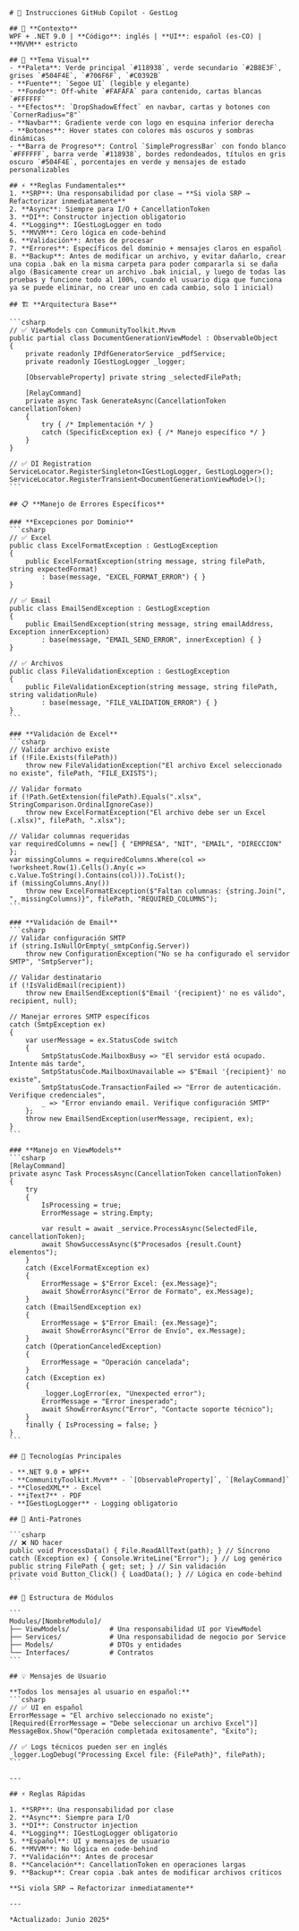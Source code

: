 ````instructions
# 🚀 Instrucciones GitHub Copilot - GestLog

## 🎯 **Contexto**
WPF + .NET 9.0 | **Código**: inglés | **UI**: español (es-CO) | **MVVM** estricto

## 🎨 **Tema Visual**
- **Paleta**: Verde principal `#118938`, verde secundario `#2B8E3F`, grises `#504F4E`, `#706F6F`, `#C0392B`
- **Fuente**: `Segoe UI` (legible y elegante)
- **Fondo**: Off-white `#FAFAFA` para contenido, cartas blancas `#FFFFFF`
- **Efectos**: `DropShadowEffect` en navbar, cartas y botones con `CornerRadius="8"`
- **Navbar**: Gradiente verde con logo en esquina inferior derecha
- **Botones**: Hover states con colores más oscuros y sombras dinámicas
- **Barra de Progreso**: Control `SimpleProgressBar` con fondo blanco `#FFFFFF`, barra verde `#118938`, bordes redondeados, títulos en gris oscuro `#504F4E`, porcentajes en verde y mensajes de estado personalizables

## ⚡ **Reglas Fundamentales**
1. **SRP**: Una responsabilidad por clase → **Si viola SRP → Refactorizar inmediatamente**
2. **Async**: Siempre para I/O + CancellationToken
3. **DI**: Constructor injection obligatorio
4. **Logging**: IGestLogLogger en todo
5. **MVVM**: Cero lógica en code-behind
6. **Validación**: Antes de procesar
7. **Errores**: Específicos del dominio + mensajes claros en español
8. **Backup**: Antes de modificar un archivo, y evitar dañarlo, crear una copia .bak en la misma carpeta para poder compararla si se daña algo (Basicamente crear un archivo .bak inicial, y luego de todas las pruebas y funcione todo al 100%, cuando el usuario diga que funciona ya se puede eliminar, no crear uno en cada cambio, solo 1 inicial)

## 🏗️ **Arquitectura Base**

```csharp
// ✅ ViewModels con CommunityToolkit.Mvvm
public partial class DocumentGenerationViewModel : ObservableObject
{
    private readonly IPdfGeneratorService _pdfService;
    private readonly IGestLogLogger _logger;
    
    [ObservableProperty] private string _selectedFilePath;
    
    [RelayCommand]
    private async Task GenerateAsync(CancellationToken cancellationToken)
    {
        try { /* Implementación */ }
        catch (SpecificException ex) { /* Manejo específico */ }
    }
}

// ✅ DI Registration
ServiceLocator.RegisterSingleton<IGestLogLogger, GestLogLogger>();
ServiceLocator.RegisterTransient<DocumentGenerationViewModel>();
```

## 📋 **Manejo de Errores Específicos**

### **Excepciones por Dominio**
```csharp
// ✅ Excel
public class ExcelFormatException : GestLogException
{
    public ExcelFormatException(string message, string filePath, string expectedFormat) 
        : base(message, "EXCEL_FORMAT_ERROR") { }
}

// ✅ Email
public class EmailSendException : GestLogException
{
    public EmailSendException(string message, string emailAddress, Exception innerException) 
        : base(message, "EMAIL_SEND_ERROR", innerException) { }
}

// ✅ Archivos
public class FileValidationException : GestLogException
{
    public FileValidationException(string message, string filePath, string validationRule) 
        : base(message, "FILE_VALIDATION_ERROR") { }
}
```

### **Validación de Excel**
```csharp
// Validar archivo existe
if (!File.Exists(filePath))
    throw new FileValidationException("El archivo Excel seleccionado no existe", filePath, "FILE_EXISTS");

// Validar formato
if (!Path.GetExtension(filePath).Equals(".xlsx", StringComparison.OrdinalIgnoreCase))
    throw new ExcelFormatException("El archivo debe ser un Excel (.xlsx)", filePath, ".xlsx");

// Validar columnas requeridas
var requiredColumns = new[] { "EMPRESA", "NIT", "EMAIL", "DIRECCION" };
var missingColumns = requiredColumns.Where(col => !worksheet.Row(1).Cells().Any(c => c.Value.ToString().Contains(col))).ToList();
if (missingColumns.Any())
    throw new ExcelFormatException($"Faltan columnas: {string.Join(", ", missingColumns)}", filePath, "REQUIRED_COLUMNS");
```

### **Validación de Email**
```csharp
// Validar configuración SMTP
if (string.IsNullOrEmpty(_smtpConfig.Server))
    throw new ConfigurationException("No se ha configurado el servidor SMTP", "SmtpServer");

// Validar destinatario
if (!IsValidEmail(recipient))
    throw new EmailSendException($"Email '{recipient}' no es válido", recipient, null);

// Manejar errores SMTP específicos
catch (SmtpException ex)
{
    var userMessage = ex.StatusCode switch
    {
        SmtpStatusCode.MailboxBusy => "El servidor está ocupado. Intente más tarde",
        SmtpStatusCode.MailboxUnavailable => $"Email '{recipient}' no existe",
        SmtpStatusCode.TransactionFailed => "Error de autenticación. Verifique credenciales",
        _ => "Error enviando email. Verifique configuración SMTP"
    };
    throw new EmailSendException(userMessage, recipient, ex);
}
```

### **Manejo en ViewModels**
```csharp
[RelayCommand]
private async Task ProcessAsync(CancellationToken cancellationToken)
{
    try
    {
        IsProcessing = true;
        ErrorMessage = string.Empty;
        
        var result = await _service.ProcessAsync(SelectedFile, cancellationToken);
        await ShowSuccessAsync($"Procesados {result.Count} elementos");
    }
    catch (ExcelFormatException ex)
    {
        ErrorMessage = $"Error Excel: {ex.Message}";
        await ShowErrorAsync("Error de Formato", ex.Message);
    }
    catch (EmailSendException ex)
    {
        ErrorMessage = $"Error Email: {ex.Message}";
        await ShowErrorAsync("Error de Envío", ex.Message);
    }
    catch (OperationCanceledException)
    {
        ErrorMessage = "Operación cancelada";
    }
    catch (Exception ex)
    {
        _logger.LogError(ex, "Unexpected error");
        ErrorMessage = "Error inesperado";
        await ShowErrorAsync("Error", "Contacte soporte técnico");
    }
    finally { IsProcessing = false; }
}
```

## 🎯 Tecnologías Principales

- **.NET 9.0 + WPF**
- **CommunityToolkit.Mvvm** - `[ObservableProperty]`, `[RelayCommand]`
- **ClosedXML** - Excel
- **iText7** - PDF
- **IGestLogLogger** - Logging obligatorio

## 🚫 Anti-Patrones

```csharp
// ❌ NO hacer
public void ProcessData() { File.ReadAllText(path); } // Síncrono
catch (Exception ex) { Console.WriteLine("Error"); } // Log genérico
public string FilePath { get; set; } // Sin validación
private void Button_Click() { LoadData(); } // Lógica en code-behind
```

## 📁 Estructura de Módulos

```
Modules/[NombreModulo]/
├── ViewModels/          # Una responsabilidad UI por ViewModel
├── Services/            # Una responsabilidad de negocio por Service
├── Models/              # DTOs y entidades
└── Interfaces/          # Contratos
```

## 💡 Mensajes de Usuario

**Todos los mensajes al usuario en español:**
```csharp
// ✅ UI en español
ErrorMessage = "El archivo seleccionado no existe";
[Required(ErrorMessage = "Debe seleccionar un archivo Excel")]
MessageBox.Show("Operación completada exitosamente", "Éxito");

// ✅ Logs técnicos pueden ser en inglés
_logger.LogDebug("Processing Excel file: {FilePath}", filePath);
```

---

## ⚡ Reglas Rápidas

1. **SRP**: Una responsabilidad por clase
2. **Async**: Siempre para I/O
3. **DI**: Constructor injection
4. **Logging**: IGestLogLogger obligatorio
5. **Español**: UI y mensajes de usuario
6. **MVVM**: No lógica en code-behind
7. **Validación**: Antes de procesar
8. **Cancelación**: CancellationToken en operaciones largas
9. **Backup**: Crear copia .bak antes de modificar archivos críticos

**Si viola SRP → Refactorizar inmediatamente**

---

*Actualizado: Junio 2025*
``````
